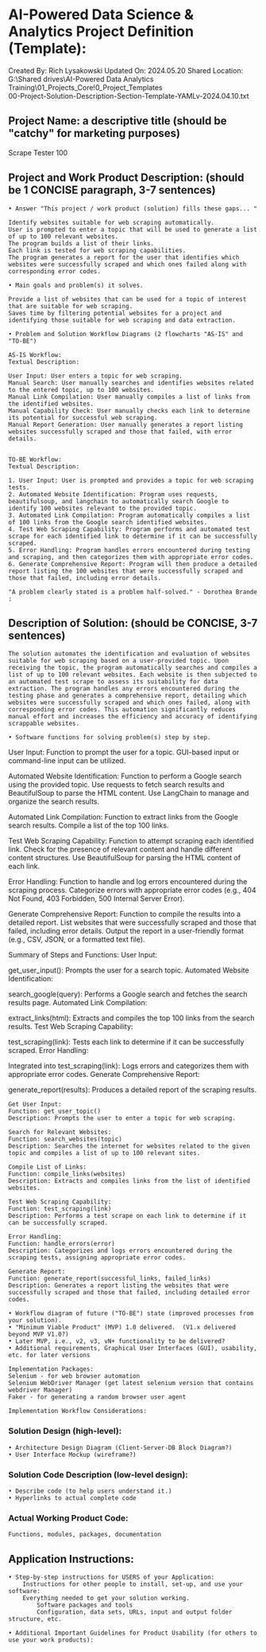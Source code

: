 # AI-Powered Data Science & Analytics Project Definition (Template):

Created By: Rich Lysakowski
Updated On: 2024.05.20
Shared Location:  G:\Shared drives\AI-Powered Data Analytics Training\01_Projects_Core\!0_Project_Templates\
    00-Project-Solution-Description-Section-Template-YAMLv-2024.04.10.txt

## Project Name: a descriptive title (should be "catchy" for marketing purposes)
Scrape Tester 100


## Project and Work Product Description:  (should be 1 CONCISE paragraph, 3-7 sentences)
	• Answer "This project / work product (solution) fills these gaps... "
    
	Identify websites suitable for web scraping automatically.
	User is prompted to enter a topic that will be used to generate a list of up to 100 relevant websites.
	The program builds a list of their links.
	Each link is tested for web scraping capabilities.
	The program generates a report for the user that identifies which websites were successfully scraped and which ones failed along with corresponding error codes.
			
    • Main goals and problem(s) it solves.
	
	Provide a list of websites that can be used for a topic of interest that are suitable for web scraping.
	Saves time by filtering potential websites for a project and identifying those suitable for web scraping and data extraction.
	
	• Problem and Solution Workflow Diagrams (2 flowcharts "AS-IS" and "TO-BE")
	
	AS-IS Workflow:
	Textual Description:

	User Input: User enters a topic for web scraping.
	Manual Search: User manually searches and identifies websites related to the entered topic, up to 100 websites.
	Manual Link Compilation: User manually compiles a list of links from the identified websites.
	Manual Capability Check: User manually checks each link to determine its potential for successful web scraping.
	Manual Report Generation: User manually generates a report listing websites successfully scraped and those that failed, with error details.	


	TO-BE Workflow:
	Textual Description:

	1. User Input: User is prompted and provides a topic for web scraping tests.
	2. Automated Website Identification: Program uses requests, beautifulsoup, and langchain to automatically search Google to identify 100 websites relevant to the provided topic.
	3. Automated Link Compilation: Program automatically compiles a list of 100 links from the Google search identified websites.
	4. Test Web Scraping Capability: Program performs and automated test scrape for each identified link to determine if it can be successfully scraped.
	5. Error Handling: Program handles errors encountered during testing and scraping, and then categorizes them with appropriate error codes.
	6. Generate Comprehensive Report: Program will then produce a detailed report listing the 100 websites that were successfully scraped and those that failed, including error details.
	
    "A problem clearly stated is a problem half-solved." - Dorothea Brande :


## Description of Solution:  (should be CONCISE, 3-7 sentences)

	The solution automates the identification and evaluation of websites suitable for web scraping based on a user-provided topic. Upon receiving the topic, the program automatically searches and compiles a list of up to 100 relevant websites. Each website is then subjected to an automated test scrape to assess its suitability for data extraction. The program handles any errors encountered during the testing phase and generates a comprehensive report, detailing which websites were successfully scraped and which ones failed, along with corresponding error codes. This automation significantly reduces manual effort and increases the efficiency and accuracy of identifying scrappable websites.
	
	• Software functions for solving problem(s) step by step.
	
User Input:
Function to prompt the user for a topic.
GUI-based input or command-line input can be utilized.

Automated Website Identification:
Function to perform a Google search using the provided topic.
Use requests to fetch search results and BeautifulSoup to parse the HTML content.
Use LangChain to manage and organize the search results.

Automated Link Compilation:
Function to extract links from the Google search results.
Compile a list of the top 100 links.

Test Web Scraping Capability:
Function to attempt scraping each identified link.
Check for the presence of relevant content and handle different content structures.
Use BeautifulSoup for parsing the HTML content of each link.

Error Handling:
Function to handle and log errors encountered during the scraping process.
Categorize errors with appropriate error codes (e.g., 404 Not Found, 403 Forbidden, 500 Internal Server Error).

Generate Comprehensive Report:
Function to compile the results into a detailed report.
List websites that were successfully scraped and those that failed, including error details.
Output the report in a user-friendly format (e.g., CSV, JSON, or a formatted text file).



Summary of Steps and Functions:
User Input:

get_user_input(): Prompts the user for a search topic.
Automated Website Identification:

search_google(query): Performs a Google search and fetches the search results page.
Automated Link Compilation:

extract_links(html): Extracts and compiles the top 100 links from the search results.
Test Web Scraping Capability:

test_scraping(link): Tests each link to determine if it can be successfully scraped.
Error Handling:

Integrated into test_scraping(link): Logs errors and categorizes them with appropriate error codes.
Generate Comprehensive Report:

generate_report(results): Produces a detailed report of the scraping results.


	Get User Input:
	Function: get_user_topic()
	Description: Prompts the user to enter a topic for web scraping.
	
	Search for Relevant Websites:
	Function: search_websites(topic)
	Description: Searches the internet for websites related to the given topic and compiles a list of up to 100 relevant sites.
	
	Compile List of Links:
	Function: compile_links(websites)
	Description: Extracts and compiles links from the list of identified websites.
	
	Test Web Scraping Capability:
	Function: test_scraping(link)
	Description: Performs a test scrape on each link to determine if it can be successfully scraped.
	
	Error Handling:
	Function: handle_errors(error)
	Description: Categorizes and logs errors encountered during the scraping tests, assigning appropriate error codes.
	
	Generate Report:
	Function: generate_report(successful_links, failed_links)
	Description: Generates a report listing the websites that were successfully scraped and those that failed, including detailed error codes.
	
	• Workflow diagram of future ("TO-BE") state (improved processes from your solution).
	• "Minimum Viable Product" (MVP) 1.0 delivered.  (V1.x delivered beyond MVP V1.0?)
	• Later MVP, i.e., v2, v3, vN+ functionality to be delivered? 
    • Additional requirements, Graphical User Interfaces (GUI), usability, etc. for later versions
    
	Implementation Packages:
	Selenium - for web browser automation
	Selenium WebDriver Manager (get latest selenium version that contains webdriver Manager)
	Faker - for generating a random browser user agent
	
	Implementation Workflow Considerations:
	
	
	
### Solution Design (high-level):
    • Architecture Design Diagram (Client-Server-DB Block Diagram?) 
    • User Interface Mockup (wireframe?)

### Solution Code Description (low-level design): 
	• Describe code (to help users understand it.)
	• Hyperlinks to actual complete code  

### Actual Working Product Code: 
    Functions, modules, packages, documentation 
    
## Application Instructions:

    • Step-by-step instructions for USERS of your Application:
        Instructions for other people to install, set-up, and use your software:
        Everything needed to get your solution working.   
            Software packages and tools
            Configuration, data sets, URLs, input and output folder structure, etc. 
        
    • Additional Important Guidelines for Product Usability (for others to use your work products):


